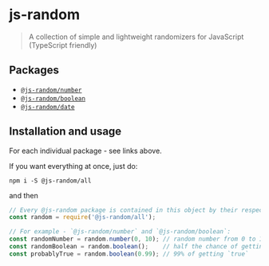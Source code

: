 # js-random

> A collection of simple and lightweight randomizers for JavaScript (TypeScript friendly)

## Packages

- [`@js-random/number`](https://github.com/Raiondesu/js-random/tree/master/packages/number#readme)
- [`@js-random/boolean`](https://github.com/Raiondesu/js-random/tree/master/packages/boolean#readme)
- [`@js-random/date`](https://github.com/Raiondesu/js-random/tree/master/packages/date#readme)

## Installation and usage

For each individual package - see links above.

If you want everything at once, just do:
```
npm i -S @js-random/all
```
and then
```js
// Every @js-random package is contained in this object by their respective name
const random = require('@js-random/all');

// For example - `@js-random/number` and `@js-random/boolean`:
const randomNumber = random.number(0, 10); // random number from 0 to 10 (inclusive)
const randomBoolean = random.boolean();    // half the chance of getting `true` or `false`
const probablyTrue = random.boolean(0.99); // 99% of getting `true`
```
